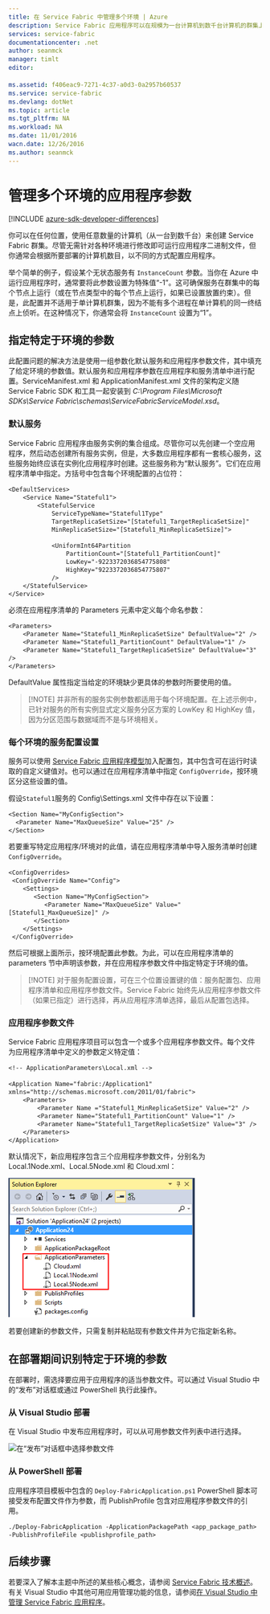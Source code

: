 ```yaml
---
title: 在 Service Fabric 中管理多个环境 | Azure
description: Service Fabric 应用程序可以在规模为一台计算机到数千台计算机的群集上运行。在某些情况下，你需要以不同的方式针对各种环境配置你的应用程序。本文介绍如何为每个环境定义不同的应用程序参数。
services: service-fabric
documentationcenter: .net
author: seanmck
manager: timlt
editor: 

ms.assetid: f406eac9-7271-4c37-a0d3-0a2957b60537
ms.service: service-fabric
ms.devlang: dotNet
ms.topic: article
ms.tgt_pltfrm: NA
ms.workload: NA
ms.date: 11/01/2016
wacn.date: 12/26/2016
ms.author: seanmck
---
```


# 管理多个环境的应用程序参数

[!INCLUDE [azure-sdk-developer-differences](../../includes/azure-sdk-developer-differences.md)]

你可以在任何位置，使用任意数量的计算机（从一台到数千台）来创建 Service Fabric 群集。尽管无需针对各种环境进行修改即可运行应用程序二进制文件，但你通常会根据所要部署的计算机数目，以不同的方式配置应用程序。

举个简单的例子，假设某个无状态服务有 `InstanceCount` 参数。当你在 Azure 中运行应用程序时，通常要将此参数设置为特殊值“-1”。这可确保服务在群集中的每个节点上运行（或在节点类型中的每个节点上运行，如果已设置放置约束）。但是，此配置并不适用于单计算机群集，因为不能有多个进程在单计算机的同一终结点上侦听。在这种情况下，你通常会将 `InstanceCount` 设置为“1”。

## 指定特定于环境的参数

此配置问题的解决方法是使用一组参数化默认服务和应用程序参数文件，其中填充了给定环境的参数值。默认服务和应用程序参数在应用程序和服务清单中进行配置。ServiceManifest.xml 和 ApplicationManifest.xml 文件的架构定义随 Service Fabric SDK 和工具一起安装到 *C:\\Program Files\\Microsoft SDKs\\Service Fabric\\schemas\\ServiceFabricServiceModel.xsd*。

### 默认服务

Service Fabric 应用程序由服务实例的集合组成。尽管你可以先创建一个空应用程序，然后动态创建所有服务实例，但是，大多数应用程序都有一套核心服务，这些服务始终应该在实例化应用程序时创建。这些服务称为“默认服务”。它们在应用程序清单中指定。方括号中包含每个环境配置的占位符：

    <DefaultServices>
        <Service Name="Stateful1">
            <StatefulService
                ServiceTypeName="Stateful1Type"
                TargetReplicaSetSize="[Stateful1_TargetReplicaSetSize]"
                MinReplicaSetSize="[Stateful1_MinReplicaSetSize]">

                <UniformInt64Partition
                    PartitionCount="[Stateful1_PartitionCount]"
                    LowKey="-9223372036854775808"
                    HighKey="9223372036854775807"
                />
        </StatefulService>
    </Service>
  </DefaultServices>

必须在应用程序清单的 Parameters 元素中定义每个命名参数：

    <Parameters>
        <Parameter Name="Stateful1_MinReplicaSetSize" DefaultValue="2" />
        <Parameter Name="Stateful1_PartitionCount" DefaultValue="1" />
        <Parameter Name="Stateful1_TargetReplicaSetSize" DefaultValue="3" />
    </Parameters>

DefaultValue 属性指定当给定的环境缺少更具体的参数时所要使用的值。

>[!NOTE] 并非所有的服务实例参数都适用于每个环境配置。在上述示例中，已针对服务的所有实例显式定义服务分区方案的 LowKey 和 HighKey 值，因为分区范围与数据域而不是与环境相关。

### 每个环境的服务配置设置

服务可以使用 [Service Fabric 应用程序模型](./service-fabric-application-model.md)加入配置包，其中包含可在运行时读取的自定义键值对。也可以通过在应用程序清单中指定 `ConfigOverride`，按环境区分这些设置的值。

假设`Stateful1`服务的 Config\\Settings.xml 文件中存在以下设置：

    <Section Name="MyConfigSection">
      <Parameter Name="MaxQueueSize" Value="25" />
    </Section>

若要重写特定应用程序/环境对的此值，请在应用程序清单中导入服务清单时创建 `ConfigOverride`。

    <ConfigOverrides>
     <ConfigOverride Name="Config">
        <Settings>
           <Section Name="MyConfigSection">
              <Parameter Name="MaxQueueSize" Value="[Stateful1_MaxQueueSize]" />
           </Section>
        </Settings>
     </ConfigOverride>
  </ConfigOverrides>

然后可根据上面所示，按环境配置此参数。为此，可以在应用程序清单的 parameters 节中声明该参数，并在应用程序参数文件中指定特定于环境的值。

>[!NOTE] 对于服务配置设置，可在三个位置设置键的值：服务配置包、应用程序清单和应用程序参数文件。Service Fabric 始终先从应用程序参数文件（如果已指定）进行选择，再从应用程序清单选择，最后从配置包选择。

### 应用程序参数文件

Service Fabric 应用程序项目可以包含一个或多个应用程序参数文件。每个文件为应用程序清单中定义的参数定义特定值：

    <!-- ApplicationParameters\Local.xml -->

    <Application Name="fabric:/Application1" xmlns="http://schemas.microsoft.com/2011/01/fabric">
        <Parameters>
            <Parameter Name ="Stateful1_MinReplicaSetSize" Value="2" />
            <Parameter Name="Stateful1_PartitionCount" Value="1" />
            <Parameter Name="Stateful1_TargetReplicaSetSize" Value="3" />
        </Parameters>
    </Application>

默认情况下，新应用程序包含三个应用程序参数文件，分别名为 Local.1Node.xml、Local.5Node.xml 和 Cloud.xml：

![解决方案资源管理器中的应用程序参数文件][app-parameters-solution-explorer]  

若要创建新的参数文件，只需复制并粘贴现有参数文件并为它指定新名称。

## 在部署期间识别特定于环境的参数

在部署时，需选择要应用于应用程序的适当参数文件。可以通过 Visual Studio 中的“发布”对话框或通过 PowerShell 执行此操作。

### 从 Visual Studio 部署

在 Visual Studio 中发布应用程序时，可以从可用参数文件列表中进行选择。

![在“发布”对话框中选择参数文件][publishdialog]

### 从 PowerShell 部署

应用程序项目模板中包含的 `Deploy-FabricApplication.ps1` PowerShell 脚本可接受发布配置文件作为参数，而 PublishProfile 包含对应用程序参数文件的引用。

    ./Deploy-FabricApplication -ApplicationPackagePath <app_package_path> -PublishProfileFile <publishprofile_path>

## 后续步骤

若要深入了解本主题中所述的某些核心概念，请参阅 [Service Fabric 技术概述](./service-fabric-technical-overview.md)。有关 Visual Studio 中其他可用应用管理功能的信息，请参阅[在 Visual Studio 中管理 Service Fabric 应用程序](./service-fabric-manage-application-in-visual-studio.md)。

<!-- Image references -->

[publishdialog]: ./media/service-fabric-manage-multiple-environment-app-configuration/publish-dialog-choose-app-config.png
[app-parameters-solution-explorer]: ./media/service-fabric-manage-multiple-environment-app-configuration/app-parameters-in-solution-explorer.png

<!---HONumber=Mooncake_1219_2016-->